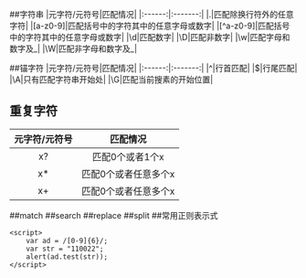 ##字符串
|元字符/元符号|匹配情况|
|:------:|:-------:|
|.|匹配除换行符外的任意字符|
|[a-z0-9]|匹配括号中的字符其中的任意字母或数字|
|[^a-z0-9]|匹配括号中的字符其中的任意字母或数字|
|\d|匹配数字|
|\D|匹配非数字|
|\w|匹配字母和数字及_|
|\W|匹配非字母和数字及_|

##锚字符
|元字符/元符号|匹配情况|
|:------:|:-------:|
|^|行首匹配|
|$|行尾匹配|
|\A|只有匹配字符串开始处|
|\G|匹配当前搜素的开始位置|
## 重复字符
|元字符/元符号|匹配情况|
|:------:|:-------:|
|x?|匹配0个或者1个x|
|x*|匹配0个或者任意多个x|
|x+|匹配0个或者任意多个x|




##match
##search
##replace
##split
##常用正则表示式
```
<script>
    var ad = /[0-9]{6}/;
    var str = "110022";
    alert(ad.test(str));
</script>
```
